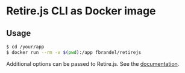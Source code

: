 # Retire.js CLI as Docker image

## Usage

```bash
$ cd /your/app
$ docker run --rm -v $(pwd):/app fbrandel/retirejs

```

Additional options can be passed to Retire.js. See the [documentation](https://github.com/RetireJS/retire.js/tree/master/node).